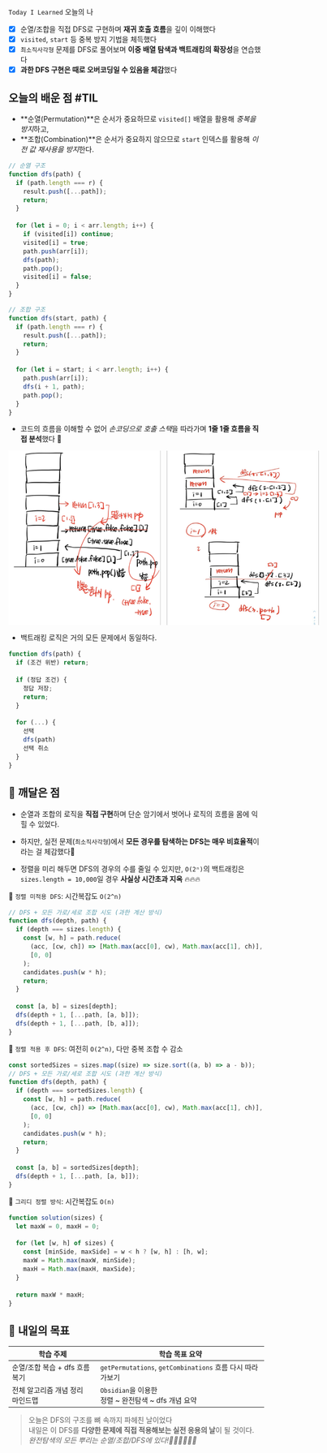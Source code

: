 `Today I Learned` 오늘의 나

- [x] 순열/조합을 직접 DFS로 구현하며 **재귀 호출 흐름**을 깊이 이해했다
- [x] `visited`, `start` 등 중복 방지 기법을 체득했다
- [x] `최소직사각형` 문제를 DFS로 풀어보며 **이중 배열 탐색과 백트래킹의 확장성**을 연습했다
- [x] **과한 DFS 구현은 때로 오버코딩일 수 있음을 체감**했다

## 오늘의 배운 점 #TIL

- **순열(Permutation)**은 순서가 중요하므로 `visited[]` 배열을 활용해 *중복을 방지*하고,
- **조합(Combination)**은 순서가 중요하지 않으므로 `start` 인덱스를 활용해 *이전 값 재사용을 방지*한다.
```javascript
// 순열 구조
function dfs(path) {
  if (path.length === r) {
    result.push([...path]);
    return;
  }

  for (let i = 0; i < arr.length; i++) {
    if (visited[i]) continue;
    visited[i] = true;
    path.push(arr[i]);
    dfs(path);
    path.pop();
    visited[i] = false;
  }
}
```

```javascript
// 조합 구조
function dfs(start, path) {
  if (path.length === r) {
    result.push([...path]);
    return;
  }

  for (let i = start; i < arr.length; i++) {
    path.push(arr[i]);
    dfs(i + 1, path);
    path.pop();
  }
}
```
- 코드의 흐름을 이해할 수 없어 *손코딩으로 호출 스택*을 따라가며 **1줄 1줄 흐름을 직접 분석**했다 🤯
<div style="display: flex; gap: 12px;">
  <img src="getPermutations.jpeg" width="300"/>
  <img src="getCombinations.jpeg" width="300"/>
</div>
    
- 백트래킹 로직은 거의 모든 문제에서 동일하다.
```javascript
function dfs(path) {
  if (조건 위반) return;

  if (정답 조건) {
    정답 저장;
    return;
  }

  for (...) {
    선택
    dfs(path)
    선택 취소
  }
}
```

## 🧘 깨달은 점

- 순열과 조합의 로직을 **직접 구현**하며 단순 암기에서 벗어나 로직의 흐름을 몸에 익힐 수 있었다.
- 하지만, 실전 문제(`최소직사각형`)에서 **모든 경우를 탐색하는 DFS는 매우 비효율적**이라는 걸 체감했다👀

- 정렬을 미리 해두면 DFS의 경우의 수를 줄일 수 있지만, `O(2ⁿ)`의 백트래킹은 `sizes.length = 10,000`일 경우 **사실상 시간초과 지옥** 🔥🔥🔥
    
📌 `정렬 미적용 DFS`: 시간복잡도 `O(2^n)`  

```javascript
// DFS + 모든 가로/세로 조합 시도 (과한 계산 방식)
function dfs(depth, path) {
  if (depth === sizes.length) {
    const [w, h] = path.reduce(
      (acc, [cw, ch]) => [Math.max(acc[0], cw), Math.max(acc[1], ch)],
      [0, 0]
    );
    candidates.push(w * h);
    return;
  }

  const [a, b] = sizes[depth];
  dfs(depth + 1, [...path, [a, b]]);
  dfs(depth + 1, [...path, [b, a]]);
}
```

📌 `정렬 적용 후 DFS`: 여전히 `O(2^n)`, 다만 중복 조합 수 감소  

```javascript
const sortedSizes = sizes.map((size) => size.sort((a, b) => a - b));
// DFS + 모든 가로/세로 조합 시도 (과한 계산 방식)
function dfs(depth, path) {
  if (depth === sortedSizes.length) {
    const [w, h] = path.reduce(
      (acc, [cw, ch]) => [Math.max(acc[0], cw), Math.max(acc[1], ch)],
      [0, 0]
    );
    candidates.push(w * h);
    return;
  }

  const [a, b] = sortedSizes[depth];
  dfs(depth + 1, [...path, [a, b]]);
}
```

📌 `그리디 정렬 방식`: 시간복잡도 `O(n)`

```javascript
function solution(sizes) {
  let maxW = 0, maxH = 0;

  for (let [w, h] of sizes) {
    const [minSide, maxSide] = w < h ? [w, h] : [h, w];
    maxW = Math.max(maxW, minSide);
    maxH = Math.max(maxH, maxSide);
  }

  return maxW * maxH;
}
```

## 🎯 내일의 목표

| 학습 주제                 | 학습 목표 요약                                         |
| --------------------- | ------------------------------------------------ |
| 순열/조합 복습 + dfs 흐름 복기  | `getPermutations`, `getCombinations` 흐름 다시 따라가보기 |
| 전체 알고리즘 개념 정리<br>마인드맵 | `Obsidian`을 이용한 <br>정렬 ~ 완전탐색 ~ dfs 개념 요약        |

> 오늘은 DFS의 구조를 뼈 속까지 파헤친 날이었다  
> 내일은 이 DFS를 **다양한 문제에 직접 적용해보는 실전 응용의 날**이 될 것이다.  
> *완전탐색의 모든 뿌리는 순열/조합/DFS에 있다!👊🏻👊🏻👊🏻*